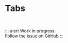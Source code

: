 # Tabs

<br>

::: alert Work in progress.  
[Follow the issue on GitHub](https://github.com/vue-a11y/vue-a11y.com/issues/12)
:::
